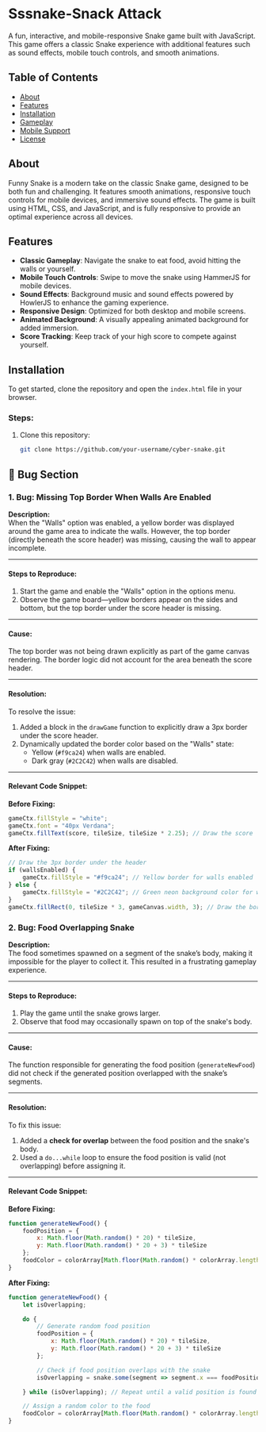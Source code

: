 # Sssnake-Snack Attack

A fun, interactive, and mobile-responsive Snake game built with JavaScript. This game offers a classic Snake experience with additional features such as sound effects, mobile touch controls, and smooth animations.

## Table of Contents

- [About](#about)
- [Features](#features)
- [Installation](#installation)
- [Gameplay](#gameplay)
- [Mobile Support](#mobile-support)
- [License](#license)

## About

Funny Snake is a modern take on the classic Snake game, designed to be both fun and challenging. It features smooth animations, responsive touch controls for mobile devices, and immersive sound effects. The game is built using HTML, CSS, and JavaScript, and is fully responsive to provide an optimal experience across all devices.

## Features

- **Classic Gameplay**: Navigate the snake to eat food, avoid hitting the walls or yourself.
- **Mobile Touch Controls**: Swipe to move the snake using HammerJS for mobile devices.
- **Sound Effects**: Background music and sound effects powered by HowlerJS to enhance the gaming experience.
- **Responsive Design**: Optimized for both desktop and mobile screens.
- **Animated Background**: A visually appealing animated background for added immersion.
- **Score Tracking**: Keep track of your high score to compete against yourself.

## Installation

To get started, clone the repository and open the `index.html` file in your browser.

### Steps:

1. Clone this repository:
   ```bash
   git clone https://github.com/your-username/cyber-snake.git


## 🐛 Bug Section

### 1. Bug: Missing Top Border When Walls Are Enabled
**Description:**  
When the "Walls" option was enabled, a yellow border was displayed around the game area to indicate the walls. However, the top border (directly beneath the score header) was missing, causing the wall to appear incomplete.

---

#### Steps to Reproduce:
1. Start the game and enable the "Walls" option in the options menu.
2. Observe the game board—yellow borders appear on the sides and bottom, but the top border under the score header is missing.

---

#### Cause:
The top border was not being drawn explicitly as part of the game canvas rendering. The border logic did not account for the area beneath the score header.

---

#### Resolution:
To resolve the issue:
1. Added a block in the `drawGame` function to explicitly draw a 3px border under the score header.
2. Dynamically updated the border color based on the "Walls" state:
   - Yellow (`#f9ca24`) when walls are enabled.
   - Dark gray (`#2C2C42`) when walls are disabled.

---

#### Relevant Code Snippet:
**Before Fixing:**
```javascript
gameCtx.fillStyle = "white";
gameCtx.font = "40px Verdana";
gameCtx.fillText(score, tileSize, tileSize * 2.25); // Draw the score
```

**After Fixing:**
```javascript
// Draw the 3px border under the header
if (wallsEnabled) {
    gameCtx.fillStyle = "#f9ca24"; // Yellow border for walls enabled
} else {
    gameCtx.fillStyle = "#2C2C42"; // Green neon background color for walls disabled
}
gameCtx.fillRect(0, tileSize * 3, gameCanvas.width, 3); // Draw the border
```

### 2. Bug: Food Overlapping Snake
**Description:**  
The food sometimes spawned on a segment of the snake’s body, making it impossible for the player to collect it. This resulted in a frustrating gameplay experience.

---

#### Steps to Reproduce:
1. Play the game until the snake grows larger.
2. Observe that food may occasionally spawn on top of the snake's body.

---

#### Cause:
The function responsible for generating the food position (`generateNewFood`) did not check if the generated position overlapped with the snake’s segments.

---

#### Resolution:
To fix this issue:
1. Added a **check for overlap** between the food position and the snake's body.
2. Used a `do...while` loop to ensure the food position is valid (not overlapping) before assigning it.

---

#### Relevant Code Snippet:
**Before Fixing:**
```javascript
function generateNewFood() {
    foodPosition = { 
        x: Math.floor(Math.random() * 20) * tileSize, 
        y: Math.floor(Math.random() * 20 + 3) * tileSize 
    };
    foodColor = colorArray[Math.floor(Math.random() * colorArray.length)];
}
```
**After Fixing:**
```javascript
function generateNewFood() {
    let isOverlapping;

    do {
        // Generate random food position
        foodPosition = { 
            x: Math.floor(Math.random() * 20) * tileSize, 
            y: Math.floor(Math.random() * 20 + 3) * tileSize 
        };

        // Check if food position overlaps with the snake
        isOverlapping = snake.some(segment => segment.x === foodPosition.x && segment.y === foodPosition.y);

    } while (isOverlapping); // Repeat until a valid position is found

    // Assign a random color to the food
    foodColor = colorArray[Math.floor(Math.random() * colorArray.length)];
}
```
